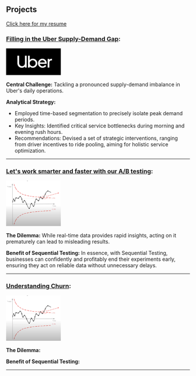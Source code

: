 ## Projects
[Click here for my resume](./resume.md)


### [Filling in the Uber Supply-Demand Gap](./Uber-supply-demand.md):
[<img src="./assets/images/uberlogo.png" alt="uberlogo" width="150" />](./Uber-supply-demand.md)

**Central Challenge:**
Tackling a pronounced supply-demand imbalance in Uber's daily operations.

**Analytical Strategy:**
- Employed time-based segmentation to precisely isolate peak demand periods.
- Key Insights: Identified critical service bottlenecks during morning and evening rush hours.
- Recommendations: Devised a set of strategic interventions, ranging from driver incentives to ride pooling, aiming for holistic service optimization.

---

### [Let's work smarter and faster with our A/B testing](./sequential_testing.md):

[<img src="./assets/images/sequential.png" alt="uberlogo" width="150" />](./sequential_testing.md)

**The Dilemma:** While real-time data provides rapid insights, acting on it prematurely can lead to misleading results.
  
**Benefit of Sequential Testing:**
 In essence, with Sequential Testing, businesses can confidently and profitably end their experiments early, ensuring they act on reliable data without unnecessary delays.

---

### [Understanding Churn](./sequential_testing.md):

[<img src="./assets/images/sequential.png" alt="uberlogo" width="150" />](./churn.md)

**The Dilemma:** 
  
**Benefit of Sequential Testing:**

---
